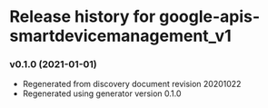 # Release history for google-apis-smartdevicemanagement_v1

### v0.1.0 (2021-01-01)

* Regenerated from discovery document revision 20201022
* Regenerated using generator version 0.1.0

